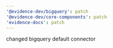 ```yaml
---
'@evidence-dev/bigquery': patch
'@evidence-dev/core-components': patch
'evidence-docs': patch
---
```


changed bigquery default connector

